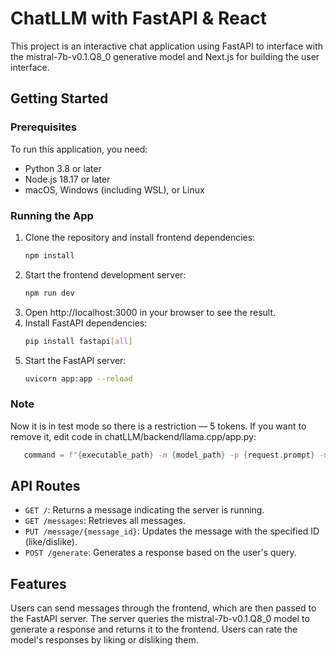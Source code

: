 # ChatLLM with FastAPI & React

This project is an interactive chat application using FastAPI to interface with the mistral-7b-v0.1.Q8_0 generative model and Next.js for building the user interface.

## Getting Started

### Prerequisites

To run this application, you need:
- Python 3.8 or later
- Node.js 18.17 or later
- macOS, Windows (including WSL), or Linux

### Running the App

1. Clone the repository and install frontend dependencies:
   ```bash
   npm install
2. Start the frontend development server:
   ```bash
   npm run dev
   ```
3. Open http://localhost:3000 in your browser to see the result.
4. Install FastAPI dependencies:
   ```bash
   pip install fastapi[all]
   ```
5. Start the FastAPI server:
   ```bash
   uvicorn app:app --reload
   ```

### Note

Now it is in test mode so there is a restriction — 5 tokens. If you want to remove it, edit code in chatLLM/backend/llama.cpp/app.py:
```python
   command = f"{executable_path} -m {model_path} -p {request.prompt} -n 5"
```

## API Routes

- `GET /`: Returns a message indicating the server is running.
- `GET /messages`: Retrieves all messages.
- `PUT /message/{message_id}`: Updates the message with the specified ID (like/dislike).
- `POST /generate`: Generates a response based on the user's query.

## Features

Users can send messages through the frontend, which are then passed to the FastAPI server. The server queries the mistral-7b-v0.1.Q8_0 model to generate a response and returns it to the frontend. Users can rate the model's responses by liking or disliking them.